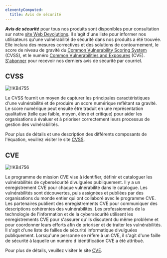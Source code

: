 ```yaml
---
eleventyComputed:
  title: Avis de sécurité
---
```

***Avis de sécurité*** pour tous nos produits sont disponibles pour consultation sur notre [site Web Devolutions](https://devolutions.net/security/advisories). Il s'agit d'une liste pour informer nos utilisateurs qu'une vulnérabilité de sécurité dans nos produits a été trouvée. Elle inclura des mesures correctives et des solutions de contournement, le score de niveau de gravité du [Common Vulnerability Scoring System](https://www.first.org/cvss/) (CVSS), et le numéro [Common Vulnerabilities and Exposures](https://cve.mitre.org/index.html) (CVE). [S'abonner](https://devolutions.net/security/advisories) pour recevoir nos derniers avis de sécurité par courriel.

## CVSS
![!!KB4755](https://cdnweb.devolutions.net/docs/docs_en_kb_KB4755.png)

Le CVSS fournit un moyen de capturer les principales caractéristiques d'une vulnérabilité et de produire un score numérique reflétant sa gravité. Le score numérique peut ensuite être traduit en une représentation qualitative (telle que faible, moyen, élevé et critique) pour aider les organisations à évaluer et à prioriser correctement leurs processus de gestion des vulnérabilités.

Pour plus de détails et une description des différents composants de l'équation, veuillez visiter le site [CVSS](https://www.first.org/cvss/).

## CVE
![!!KB4756](https://cdnweb.devolutions.net/docs/docs_en_kb_KB4756.png)

Le programme de mission CVE vise à identifier, définir et cataloguer les vulnérabilités de cybersécurité divulguées publiquement. Il y a un enregistrement CVE pour chaque vulnérabilité dans le catalogue. Les vulnérabilités sont découvertes, puis assignées et publiées par des organisations du monde entier qui ont collaboré avec le programme CVE. Les partenaires publient des enregistrements CVE pour communiquer des descriptions cohérentes des vulnérabilités. Les professionnels de la technologie de l'information et de la cybersécurité utilisent les enregistrements CVE pour s'assurer qu'ils discutent du même problème et pour coordonner leurs efforts afin de prioriser et de traiter les vulnérabilités. Il s'agit d'une liste de failles de sécurité informatique divulguées publiquement. Lorsqu'une personne se réfère à un CVE, il s'agit d'une faille de sécurité à laquelle un numéro d'identification CVE a été attribué.

Pour plus de détails, veuillez visiter le site [CVE](https://cve.mitre.org/).
